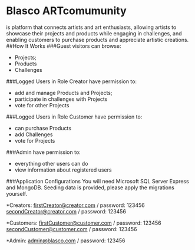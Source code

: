 # Blasco ARTcomumunity

is platform that connects artists and art enthusiasts, allowing artists to showcase their projects and products while engaging in challenges, and enabling customers to purchase products and appreciate artistic creations.
\
##How It Works
###Guest visitors can browse:
*	Projects;
*	Products
*	Challenges

###Logged Users in Role Creator have permission to:
*	add and manage Products and Projects;
*	participate in challenges with Projects
* vote for other Projects

###Logged Users in Role Customer have permission to:
* can purchase Products
*	add Challenges
*	vote for Projects

###Admin have permission to:
*	everything other users can do
*	view information about registered users

###Application Configurations
You will need Microsoft SQL Server Express and MongoDB. Seeding data is provided, please apply the migrations yourself. 

*Creators: 
firstCreator@creator.com / password: 123456
secondCreator@creator.com / password: 123456

*Customers:
firstCustomer@customer.com / password: 123456
secondCustomer@customer.com / password: 123456

*Admin:
admin@blasco.com / password: 123456
